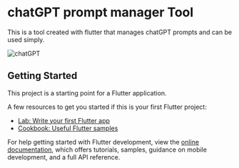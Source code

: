 # chatGPT prompt manager Tool

This is a tool created with flutter that manages chatGPT prompts and can be used simply.

![chatGPT](https://github.com/webcyou-org/GPT-prompt-manager/assets/1584153/686c5de9-bfba-4f2c-bc4f-a0f17d9ba5cc)


## Getting Started

This project is a starting point for a Flutter application.

A few resources to get you started if this is your first Flutter project:

- [Lab: Write your first Flutter app](https://docs.flutter.dev/get-started/codelab)
- [Cookbook: Useful Flutter samples](https://docs.flutter.dev/cookbook)

For help getting started with Flutter development, view the
[online documentation](https://docs.flutter.dev/), which offers tutorials,
samples, guidance on mobile development, and a full API reference.
